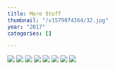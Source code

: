 ```yaml
---
title: More Stuff
thumbnail: "/v1579074364/32.jpg"
year: "2017"
categories: []

---
```

![](/v1579074360/30.jpg)
![](/v1579074360/31.jpg)
![](/v1579074360/32.jpg)
![](/v1579074360/33.jpg)
![](/v1579074360/34.jpg)
![](/v1579074360/35.jpg)
![](/v1579074360/36.jpg)
![](/v1579074360/37.jpg)
